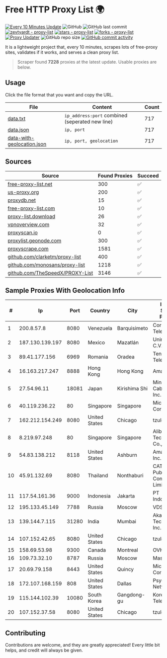 
# Free HTTP Proxy List 🌍

[![Every 10 Minutes Update](https://github.com/mertguvencli/http-proxy-list/actions/workflows/main.yml/badge.svg?branch=main)](https://github.com/mertguvencli/http-proxy-list/actions/workflows/main.yml)
![GitHub](https://img.shields.io/github/license/mertguvencli/http-proxy-list)
![GitHub last commit](https://img.shields.io/github/last-commit/mertguvencli/http-proxy-list)
[![zevtyardt - proxy-list](https://img.shields.io/static/v1?label=zevtyardt&message=proxy-list&color=blue&logo=github)](https://github.com/zevtyardt/proxy-list "Go to GitHub repo")
[![stars - proxy-list](https://img.shields.io/github/stars/zevtyardt/proxy-list?style=social)](https://github.com/zevtyardt/proxy-list)
[![forks - proxy-list](https://img.shields.io/github/forks/zevtyardt/proxy-list?style=social)](https://github.com/zevtyardt/proxy-list)
[![Proxy Updater](https://github.com/zevtyardt/proxy-list/workflows/Proxy%20Updater/badge.svg)](https://github.com/zevtyardt/proxy-list/actions?query=workflow:"Proxy+Updater")
![GitHub repo size](https://img.shields.io/github/repo-size/zevtyardt/proxy-list)
[![GitHub commit activity](https://img.shields.io/github/commit-activity/m/zevtyardt/proxy-list?logo=commits)](https://github.com/zevtyardt/proxy-list/commits/main)

It is a lightweight project that, every 10 minutes, scrapes lots of free-proxy sites, validates if it works, and serves a clean proxy list.

> Scraper found **7228** proxies at the latest update. Usable proxies are below.

## Usage

Click the file format that you want and copy the URL.

|File|Content|Count|
|----|-------|-----|
|[data.txt](https://raw.githubusercontent.com/mertguvencli/http-proxy-list/main/proxy-list/data.txt)|`ip_address:port` combined (seperated new line)|717|
|[data.json](https://raw.githubusercontent.com/mertguvencli/http-proxy-list/main/proxy-list/data.json)|`ip, port`|717|
|[data-with-geolocation.json](https://raw.githubusercontent.com/mertguvencli/http-proxy-list/main/proxy-list/data-with-geolocation.json)|`ip, port, geolocation`|717|

## Sources

|Source|Found Proxies|Succeed|
|------|-------------|-------|
|[free-proxy-list.net](https://free-proxy-list.net)|300|✅|
|[us-proxy.org](https://www.us-proxy.org)|200|✅|
|[proxydb.net](http://proxydb.net)|15|✅|
|[free-proxy-list.com](https://free-proxy-list.com/?page=&port=&type%5B%5D=http&type%5B%5D=https&up_time=0&search=Search)|10|✅|
|[proxy-list.download](https://www.proxy-list.download/HTTP)|26|✅|
|[vpnoverview.com](https://vpnoverview.com/privacy/anonymous-browsing/free-proxy-servers)|32|✅|
|[proxyscan.io](https://www.proxyscan.io)|0|✅|
|[proxylist.geonode.com](https://proxylist.geonode.com/api/proxy-list?limit=300&page=1&sort_by=lastChecked&sort_type=desc&protocols=http,https)|300|✅|
|[proxyscrape.com](https://api.proxyscrape.com/v2/?request=displayproxies&protocol=http&timeout=10000&country=all&ssl=all&anonymity=all)|1581|✅|
|[github.com/clarketm/proxy-list](https://raw.githubusercontent.com/clarketm/proxy-list/master/proxy-list-raw.txt)|400|✅|
|[github.com/monosans/proxy-list](https://raw.githubusercontent.com/monosans/proxy-list/main/proxies/http.txt)|1218|✅|
|[github.com/TheSpeedX/PROXY-List](https://raw.githubusercontent.com/TheSpeedX/PROXY-List/master/http.txt)|3146|✅|


## Sample Proxies With Geolocation Info

|#|Ip|Port|Country|City|Internet Service Provider|
|-|--|----|-------|----|-------------------------|
|1|200.8.57.8|8080|Venezuela|Barquisimeto|Corporación Telemic C.A.|
|2|187.130.139.197|8080|Mexico|Mazatlán|Uninet S.A. de C.V.|
|3|89.41.177.156|6969|Romania|Oradea|Tennet Telecom SRL|
|4|16.163.217.247|8888|Hong Kong|Hong Kong|Amazon.com|
|5|27.54.96.11|18081|Japan|Kirishima Shi|Minamikyusyu CableTV Net Inc.|
|6|40.119.236.22|80|Singapore|Singapore|Microsoft Corporation|
|7|162.212.154.249|8080|United States|Chicago|tzulo, inc.|
|8|8.219.97.248|80|Singapore|Singapore|Alibaba (US) Technology Co., Ltd.|
|9|54.83.138.212|8118|United States|Ashburn|Amazon.com, Inc.|
|10|45.91.132.69|8080|Thailand|Nonthaburi|CAT Telecom Public Company Limited|
|11|117.54.161.36|9000|Indonesia|Jakarta|PT IndoInternet|
|12|195.133.45.149|7788|Russia|Moscow|VDS|
|13|139.144.7.115|31280|India|Mumbai|Akamai Technologies, Inc.|
|14|107.152.42.65|8080|United States|Chicago|tzulo, inc.|
|15|158.69.53.98|9300|Canada|Montreal|OVH SAS|
|16|109.73.32.10|8787|Russia|Moscow|Mastertel ISP|
|17|20.69.79.158|8443|United States|Quincy|Microsoft Corporation|
|18|172.107.168.159|808|United States|Dallas|Psychz Networks|
|19|115.144.102.39|10080|South Korea|Gangdong-gu|Korea Telecom|
|20|107.152.37.58|8080|United States|Chicago|tzulo, inc.|



## Contributing

Contributions are welcome, and they are greatly appreciated! Every
little bit helps, and credit will always be given.

